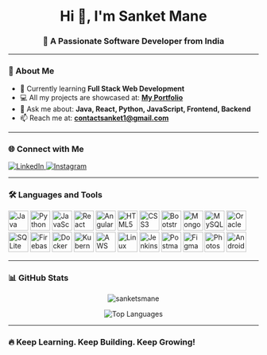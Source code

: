 <h1 align="center">Hi 👋, I'm Sanket Mane</h1>
<h3 align="center">🚀 A Passionate Software Developer from India</h3>

---

### 🧠 About Me

- 🌱 Currently learning **Full Stack Web Development**
- 💻 All my projects are showcased at: [**My Portfolio**](http://sanketmane.rf.gd/)
- 💬 Ask me about: **Java, React, Python, JavaScript, Frontend, Backend**
- 📫 Reach me at: **contactsanket1@gmail.com**

---

### 🌐 Connect with Me

<p align="left">
  <a href="https://linkedin.com/in/sanket-mane-b16a35238" target="_blank">
    <img src="https://img.shields.io/badge/LinkedIn-blue?style=for-the-badge&logo=linkedin" alt="LinkedIn" />
  </a>
  <a href="https://instagram.com/@sanketpatil_1010" target="_blank">
    <img src="https://img.shields.io/badge/Instagram-e4405f?style=for-the-badge&logo=instagram&logoColor=white" alt="Instagram" />
  </a>
</p>

---

### 🛠️ Languages and Tools

<p align="left">
  <img src="https://cdn.jsdelivr.net/gh/devicons/devicon/icons/java/java-original.svg" width="40" height="40" alt="Java"/>
  <img src="https://cdn.jsdelivr.net/gh/devicons/devicon/icons/python/python-original.svg" width="40" height="40" alt="Python"/>
  <img src="https://cdn.jsdelivr.net/gh/devicons/devicon/icons/javascript/javascript-original.svg" width="40" height="40" alt="JavaScript"/>
  <img src="https://cdn.jsdelivr.net/gh/devicons/devicon/icons/react/react-original-wordmark.svg" width="40" height="40" alt="React"/>
  <img src="https://cdn.jsdelivr.net/gh/devicons/devicon/icons/angularjs/angularjs-original.svg" width="40" height="40" alt="AngularJS"/>
  <img src="https://cdn.jsdelivr.net/gh/devicons/devicon/icons/html5/html5-original-wordmark.svg" width="40" height="40" alt="HTML5"/>
  <img src="https://cdn.jsdelivr.net/gh/devicons/devicon/icons/css3/css3-original-wordmark.svg" width="40" height="40" alt="CSS3"/>
  <img src="https://cdn.jsdelivr.net/gh/devicons/devicon/icons/bootstrap/bootstrap-plain-wordmark.svg" width="40" height="40" alt="Bootstrap"/>
  <img src="https://cdn.jsdelivr.net/gh/devicons/devicon/icons/mongodb/mongodb-original-wordmark.svg" width="40" height="40" alt="MongoDB"/>
  <img src="https://cdn.jsdelivr.net/gh/devicons/devicon/icons/mysql/mysql-original-wordmark.svg" width="40" height="40" alt="MySQL"/>
  <img src="https://cdn.jsdelivr.net/gh/devicons/devicon/icons/oracle/oracle-original.svg" width="40" height="40" alt="Oracle"/>
  <img src="https://cdn.jsdelivr.net/gh/devicons/devicon/icons/sqlite/sqlite-original.svg" width="40" height="40" alt="SQLite"/>
  <img src="https://cdn.jsdelivr.net/gh/devicons/devicon/icons/firebase/firebase-plain.svg" width="40" height="40" alt="Firebase"/>
  <img src="https://cdn.jsdelivr.net/gh/devicons/devicon/icons/docker/docker-original-wordmark.svg" width="40" height="40" alt="Docker"/>
  <img src="https://cdn.jsdelivr.net/gh/devicons/devicon/icons/kubernetes/kubernetes-plain-wordmark.svg" width="40" height="40" alt="Kubernetes"/>
  <img src="https://cdn.jsdelivr.net/gh/devicons/devicon/icons/aws/aws-original.svg" width="40" height="40" alt="AWS"/>
  <img src="https://cdn.jsdelivr.net/gh/devicons/devicon/icons/linux/linux-original.svg" width="40" height="40" alt="Linux"/>
  <img src="https://cdn.jsdelivr.net/gh/devicons/devicon/icons/jenkins/jenkins-original.svg" width="40" height="40" alt="Jenkins"/>
  <img src="https://cdn.jsdelivr.net/gh/devicons/devicon/icons/postman/postman-icon.svg" width="40" height="40" alt="Postman"/>
  <img src="https://cdn.jsdelivr.net/gh/devicons/devicon/icons/figma/figma-original.svg" width="40" height="40" alt="Figma"/>
  <img src="https://cdn.jsdelivr.net/gh/devicons/devicon/icons/photoshop/photoshop-line.svg" width="40" height="40" alt="Photoshop"/>
  <img src="https://cdn.jsdelivr.net/gh/devicons/devicon/icons/android/android-original-wordmark.svg" width="40" height="40" alt="Android"/>
</p>

---

### 📊 GitHub Stats

<p align="center">
  <img src="https://github-readme-stats.vercel.app/api?username=sanketsmane&show_icons=true&locale=en&theme=radical" alt="sanketsmane" />
</p>

<p align="center">
  <img src="https://github-readme-stats.vercel.app/api/top-langs?username=sanketsmane&show_icons=true&locale=en&layout=compact&theme=radical" alt="Top Languages" />
</p>

---

### 🔥 Keep Learning. Keep Building. Keep Growing!

